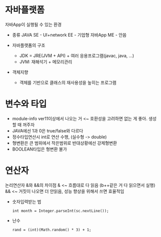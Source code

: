 # 자바플랫폼 
자바App이 실행될 수 있는 환경

- 종류
JAVA SE - UI+network
     EE - 기업형 자바App
     ME - 안씀

- 자바플랫폼의 구조
     * JDK = JRE(JVM + API) + 여러 응용프로그램(javac, java, ...)
     * JVM: 재해석기 + 메모리관리

- 객체지향
     * 객체를 기반으로 클래스의 재사용성을 높히는 프로그램



# 변수와 타입
- module-info ver11이상에서 나오는 거 <~ 호환성을 고려하면 없는 게 좋아. 생성할 때 꺼주자
- JAVA에선 1과 0은 true/false와 다르다
- 정수타입연산시 int로 연산 수행, (실수형 -> double)
- 형변환은 큰 범위에서 작은범위로 반대상황에선 강제형변환
- BOOLEAN타입은 형변환 불가

# 연산자
논리연산자 &와 &&의 차이점
& <~ 흐름대로 다 읽음 (b++같은 거 다 읽으면서 실행)
&& <~ 거짓이 나오면 더 안읽음, 성능 향상을 위해서 쓰면 효율적임

+ 숫자입력받는 법

      int month = Integer.parseInt(sc.nextLine());

- 난수
      
      rand = (int)(Math.random() * 3) + 1;
    
